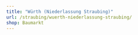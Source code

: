 ```yaml
---
title: "Würth (Niederlassung Straubing)"
url: /straubing/wuerth-niederlassung-straubing/
shop: Baumarkt
---
```

